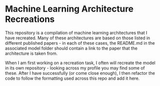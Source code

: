 # Machine Learning Architecture Recreations

This repository is a compilation of machine learning architectures that I have recreated. 
Many of these architectures are based on those listed in different published papers - 
in each of these cases, the README.md in the associated model folder should contain a link to the paper that the architecture is taken from.

When I am first working on a recreation task, I often will recreate the model in its own repository - looking across my profile you may find some of these.
After I have successfully (or come close enough), I then refactor the code to follow the formatting used across this repo and add it here.